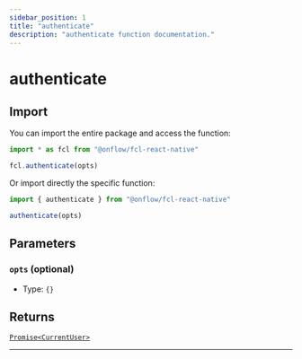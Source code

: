 ```yaml
---
sidebar_position: 1
title: "authenticate"
description: "authenticate function documentation."
---
```


<!-- THIS DOCUMENT IS AUTO-GENERATED FROM [onflow/fcl-react-native/src/fcl-react-native.ts](https://github.com/onflow/fcl-js/tree/master/packages/fcl-react-native/src/fcl-react-native.ts). DO NOT EDIT MANUALLY -->

# authenticate


## Import

You can import the entire package and access the function:

```typescript
import * as fcl from "@onflow/fcl-react-native"

fcl.authenticate(opts)
```

Or import directly the specific function:

```typescript
import { authenticate } from "@onflow/fcl-react-native"

authenticate(opts)
```


## Parameters

### `opts` (optional)


- Type: `{}`


## Returns

[`Promise<CurrentUser>`](../types#currentuser)


---